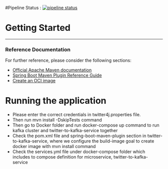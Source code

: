 #Pipeline Status : [![pipeline status](https://cygit.eu/public-projects/MicroservicesInfrastructrureSpringBootKafkaElasticSearch/badges/master/pipeline.svg)](https://cygit.eu/public-projects/MicroservicesInfrastructrureSpringBootKafkaElasticSearch/-/commits/master)

# Getting Started
_________________
### Reference Documentation
For further reference, please consider the following sections:

* [Official Apache Maven documentation](https://maven.apache.org/guides/index.html)
* [Spring Boot Maven Plugin Reference Guide](https://docs.spring.io/spring-boot/docs/2.3.4.RELEASE/maven-plugin/reference/html/)
* [Create an OCI image](https://docs.spring.io/spring-boot/docs/2.3.4.RELEASE/maven-plugin/reference/html/#build-image)

# Running the application
- Please enter the correct credentials in twitter4j.properties file.
- Then run mvn install -DskipTests command
- Then go to Docker folder and run docker-compose up command to run kafka cluster and twitter-to-kafka-service together
- Check the pom.xml file and spring-boot-maven-plugin section in twitter-to-kafka-service, where we configure 
the build-image goal to create docker image with mvn install command
- Check the services.yml file under docker-compose folder which includes to compose definition 
for microservice, twitter-to-kafka-service
